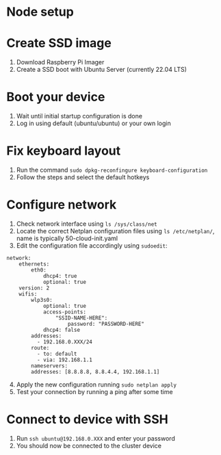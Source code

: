# Node setup

# Create SSD image

1. Download Raspberry Pi Imager
2. Create a SSD boot with Ubuntu Server (currently 22.04 LTS)

# Boot your device

1. Wait until initial startup configuration is done
2. Log in using default (ubuntu/ubuntu) or your own login

# Fix keyboard layout

1. Run the command `sudo dpkg-reconfingure keyboard-configuration`
2. Follow the steps and select the default hotkeys

# Configure network

1. Check network interface using `ls /sys/class/net`
2. Locate the correct Netplan configuration files using `ls /etc/netplan/`, name is typically 50-cloud-init.yaml
3. Edit the configuration file accordingly using `sudoedit`:

```
network:
    ethernets:
        eth0:
            dhcp4: true
            optional: true
    version: 2
    wifis:
        wlp3s0:
            optional: true
            access-points:
                "SSID-NAME-HERE":
                    password: "PASSWORD-HERE"
            dhcp4: false
	    addresses:
	      - 192.168.0.XXX/24
	    route:
	      - to: default
	      - via: 192.168.1.1
	    nameservers:
		addresses: [8.8.8.8, 8.8.4.4, 192.168.1.1]
```
4. Apply the new configuration running `sudo netplan apply`
5. Test your connection by running a ping after some time

# Connect to device with SSH

1. Run `ssh ubuntu@192.168.0.XXX` and enter your password
2. You should now be connected to the cluster device

